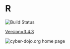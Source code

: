 # R

![Build Status](https://travis-ci.org/cyber-dojo-languages/r.svg?branch=master)

[Version=3.4.3](https://github.com/cyber-dojo-languages/r/blob/master/check_version.sh)

![cyber-dojo.org home page](https://github.com/cyber-dojo/cyber-dojo/blob/master/shared/home_page_snaphot.png)
